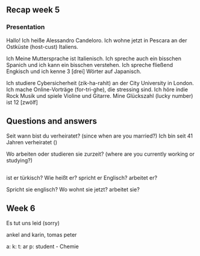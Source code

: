 ## Recap week 5
### Presentation
Hallo! Ich heiße Alessandro Candeloro. Ich wohne jetzt in Pescara an der Ostküste (host-cust) Italiens.

Ich Meine Muttersprache ist Italienisch.
Ich spreche auch ein bisschen Spanich und ich kann ein bisschen verstehen.
Ich spreche fließend Engkisch und ich kenne 3 [drei] Wörter auf Japanisch.

Ich studiere Cybersicherheit (zik-ha-rahit) an der City University in London.
Ich mache Online-Vorträge (for-tri-ghe), die stressing sind.
Ich höre indie Rock Musik und spiele Violine und Gitarre.
Mine Glückszahl (lucky number) ist 12 [zwölf]

## Questions and answers
Seit wann bist du verheiratet? (since when are you married?)
Ich bin seit 41 Jahren verheiratet ()

Wo arbeiten oder studieren sie zurzeit? (where are you currently working or studying?)


##
ist er türkisch?
Wie heißt er?
spricht er Englisch?
arbeitet er?

Spricht sie englisch?
Wo wohnt sie jetzt?
arbeitet sie?

## Week 6
Es tut uns leid (sorry)

ankel and karin, tomas peter

a: 
k: 
t: ar
p: student - Chemie


